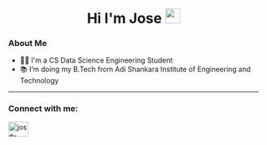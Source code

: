 <h1 align="center">Hi I'm Jose <img src="https://media.giphy.com/media/hvRJCLFzcasrR4ia7z/giphy.gif" width="30px", </h1>

### About Me
- 👩‍💻 I'm a CS Data Science Engineering Student
- 📚 I’m doing my B.Tech from Adi Shankara Institute of Engineering and Technology

---

<h3 align="left">Connect with me:</h3>
<p align="left">
<a href="https://www.linkedin.com/in/josemichaelaf/" target="blank"><img align="center" src="https://raw.githubusercontent.com/rahuldkjain/github-profile-readme-generator/master/src/images/icons/Social/linked-in-alt.svg" alt="jose-michael-a-f-90374b290" height="30" width="40" /></a>
</p>
